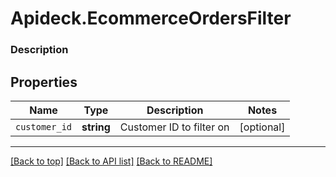 # Apideck.EcommerceOrdersFilter

### Description

## Properties
Name | Type | Description | Notes
------------ | ------------- | ------------- | -------------
`customer_id` | **string** | Customer ID to filter on | [optional] 





---

[[Back to top]](#) [[Back to API list]](../../../../README.md#documentation-for-api-endpoints) [[Back to README]](../../../../README.md)


